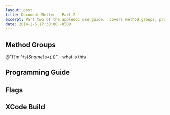 ```yaml
---
layout: post
title: Document Better - Part 2
excerpt: Part two of the appledoc use guide.  Covers method groups, programming guides, and other advanced features.
date: 2014-2-5 17:30:00 -0500
---
```


Method Groups
-------------
@"(?m:^\s<em>\Sname\s+(.</em>))" - what is this

Programming Guide
-----------------

Flags
-----

XCode Build
-----------
